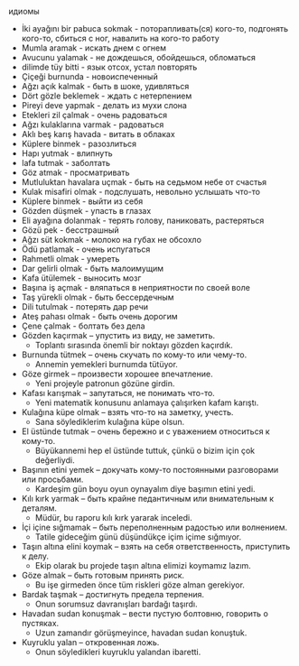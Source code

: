 идиомы

 * İki ayağını bir pabuca sokmak - поторапливать(ся) кого-то, подгонять кого-то, сбиться с ног, навалить на кого-то работу
 * Mumla aramak - искать днем с огнем
 * Avucunu yalamak - не дождешься, обойдешься, обломаться
 * dilimde tüy bitti - язык отсох, устал повторять
 * Çiçeği burnunda - новоиспеченный
 * Ağzı açık kalmak - быть в шоке, удивляться
 * Dört gözle beklemek - ждать с нетерпением
 * Pireyi deve yapmak - делать из мухи слона
 * Etekleri zil çalmak - очень радоваться
 * Ağzı kulaklarına varmak - радоваться
 * Aklı beş karış havada - витать в облаках
 * Küplere binmek - разозлиться
 * Hapı yutmak - влипнуть
 * lafa tutmak - заболтать
 * Göz atmak - просматривать
 * Mutluluktan havalara uçmak - быть на седьмом небе от счастья
 * Kulak misafiri olmak - подслушать, невольно услышать что-то
 * Küplere binmek - выйти из себя
 * Gözden düşmek - упасть в глазах
 * Eli ayağına dolanmak - терять голову, паниковать, растеряться
 * Gözü pek - бесстрашный
 * Ağzı süt kokmak - молоко на губах не обсохло
 * Ödü patlamak - очень испугаться
 * Rahmetli olmak - умереть
 * Dar gelirli olmak - быть малоимущим
 * Kafa ütülemek - выносить мозг
 * Başına iş açmak - вляпаться в неприятности по своей воле
 * Taş yürekli olmak - быть бессердечным
 * Dili tutulmak - потерять дар речи
 * Ateş pahası olmak - быть очень дорогим
 * Çene çalmak - болтать без дела
 * Gözden kaçırmak – упустить из виду, не заметить.
   * Toplantı sırasında önemli bir noktayı gözden kaçırdık.
 * Burnunda tütmek – очень скучать по кому-то или чему-то.
   * Annemin yemekleri burnumda tütüyor.
 * Göze girmek – произвести хорошее впечатление.
   * Yeni projeyle patronun gözüne girdin.
 * Kafası karışmak – запутаться, не понимать что-то.
   * Yeni matematik konusunu anlamaya çalışırken kafam karıştı.
 * Kulağına küpe olmak – взять что-то на заметку, учесть.
   * Sana söylediklerim kulağına küpe olsun.
 * El üstünde tutmak – очень бережно и с уважением относиться к кому-то.
   * Büyükannemi hep el üstünde tuttuk, çünkü o bizim için çok değerliydi.
 * Başının etini yemek – докучать кому-то постоянными разговорами или просьбами.
   * Kardeşim gün boyu oyun oynayalım diye başımın etini yedi.
 * Kılı kırk yarmak – быть крайне педантичным или внимательным к деталям.
   * Müdür, bu raporu kılı kırk yararak inceledi.
 * İçi içine sığmamak – быть переполненным радостью или волнением.
   * Tatile gideceğim günü düşündükçe içim içime sığmıyor.
 * Taşın altına elini koymak – взять на себя ответственность, приступить к делу.
   * Ekip olarak bu projede taşın altına elimizi koymamız lazım.
 * Göze almak – быть готовым принять риск.
   * Bu işe girmeden önce tüm riskleri göze alman gerekiyor.
 * Bardak taşmak – достигнуть предела терпения.
   * Onun sorumsuz davranışları bardağı taşırdı.
 * Havadan sudan konuşmak – вести пустую болтовню, говорить о пустяках.
   * Uzun zamandır görüşmeyince, havadan sudan konuştuk.
 * Kuyruklu yalan – откровенная ложь.
   * Onun söyledikleri kuyruklu yalandan ibaretti.
